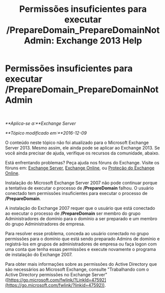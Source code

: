 ﻿---
title: 'Permissões insuficientes para executar /PrepareDomain_PrepareDomainNotAdmin: Exchange 2013 Help'
TOCTitle: Permissões insuficientes para executar /PrepareDomain_PrepareDomainNotAdmin
ms:assetid: c33a2bc0-5b07-49b8-a1c1-53baa4933d44
ms:mtpsurl: https://technet.microsoft.com/pt-br/library/ms.exch.setupreadiness.preparedomainnotadmin(v=EXCHG.150)
ms:contentKeyID: 50486571
ms.date: 05/22/2018
mtps_version: v=EXCHG.150
ms.translationtype: MT
---

# Permissões insuficientes para executar /PrepareDomain\_PrepareDomainNotAdmin

 

_**Aplica-se a:**Exchange Server_

_**Tópico modificado em:**2016-12-09_

O conteúdo neste tópico não foi atualizado para o Microsoft Exchange Server 2013. Mesmo assim, ele ainda pode se aplicar ao Exchange 2013. Se você ainda precisar de ajuda, verifique os recursos da comunidade, abaixo.

Está enfrentando problemas? Peça ajuda nos fóruns do Exchange. Visite os fóruns em: [Exchange Server](https://go.microsoft.com/fwlink/p/?linkid=60612), [Exchange Online](https://go.microsoft.com/fwlink/p/?linkid=267542), ou [Proteção do Exchange Online](https://go.microsoft.com/fwlink/p/?linkid=285351).

Instalação do Microsoft Exchange Server 2007 não pode continuar porque a tentativa de executar o processo de **/PrepareDomain** falhou. O usuário conectado tem permissões insuficientes para executar o processo de **/PrepareDomain**.

A instalação do Exchange 2007 requer que o usuário que está conectado ao executar o processo de **/PrepareDomain** ser membro do grupo Administradores de domínio para o domínio a ser preparado e um membro do grupo Administradores de empresa.

Para resolver esse problema, conceda ao usuário conectado no grupo permissões para o domínio que está sendo preparado Admins de domínio e registrá-los em grupos de administradores de empresa ou faça logon com uma conta que tenha essas permissões e execute novamente o programa de instalação do Exchange 2007.

Para obter mais informações sobre as permissões do Active Directory que são necessários ao Microsoft Exchange, consulte "Trabalhando com o Active Directory permissões no Exchange Server" ([https://go.microsoft.com/fwlink/?LinkId=47592](https://go.microsoft.com/fwlink/?linkid=47592)).

